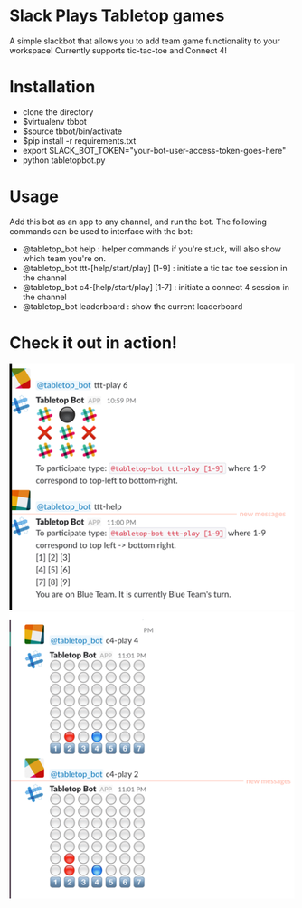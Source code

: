 # Slack Plays Tabletop games
A simple slackbot that allows you to add team game functionality to your workspace!
Currently supports tic-tac-toe and Connect 4!

# Installation
- clone the directory
- $virtualenv tbbot
- $source tbbot/bin/activate
- $pip install -r requirements.txt
- export SLACK_BOT_TOKEN="your-bot-user-access-token-goes-here"
- python tabletopbot.py

# Usage
Add this bot as an app to any channel, and run the bot. The following commands can be used to interface with the bot:
- \@tabletop_bot help : helper commands if you're stuck, will also show which team you're on.
- \@tabletop_bot ttt-[help/start/play] [1-9] : initiate a tic tac toe session in the channel
- \@tabletop_bot c4-[help/start/play] [1-7] : initiate a connect 4 session in the channel
- \@tabletop_bot leaderboard : show the current leaderboard

# Check it out in action!
![](img/ttt.png)
![](img/connect4.png)
